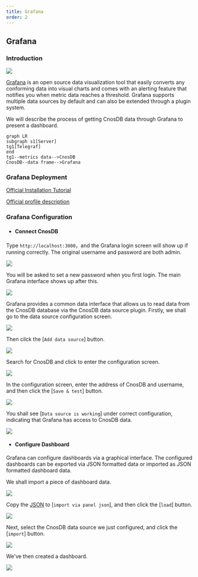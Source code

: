 ```yaml
---
title: Grafana
order: 2
---
```


## Grafana

### Introduction

![](/_static/img/grafana_overview.webp)

[Grafana](https://github.com/grafana/grafana) is an open source data visualization tool that easily converts any conforming data into visual charts and comes with an alerting feature that notifies you when metric data reaches a threshold. Grafana supports multiple data sources by default and can also be extended through a plugin system.

We will describe the process of getting CnosDB data through Grafana to present a dashboard.

```mermaid
graph LR
subgraph s1[Server]
tg1[Telegraf]
end
tg1--metrics data-->CnosDB
CnosDB--data frame-->Grafana
```

### Grafana Deployment

[Official Installation Tutorial](https://grafana.com/docs/grafana/latest/setup-grafana/installation/)

[Official profile description](https://grafana.com/docs/grafana/latest/setup-grafana/configure-grafana/)

### Grafana Configuration

- #### **Connect CnosDB**

Type `http://localhost:3000`，and the Grafana login screen will show up if running correctly. The original username and password are both admin.

![](/_static/img/grafana_login_page.png)

You will be asked to set a new password when you first login. The main Grafana interface shows up after this.

![](/_static/img/grafana_main_page_1.png)

Grafana provides a common data interface that allows us to read data from the CnosDB database via the CnosDB data source plugin. Firstly, we shall go to the data source configuration screen.

![](/_static/img/grafana_main_page_2.png)

Then cilck the [`Add data source`] button.

![](/_static/img/grafana_setting_add_data_source_button.png)

Search for CnosDB and click to enter the configuration screen.

![](/_static/img/grafana_setting_add_data_source_1.png)

In the configuration screen, enter the address of CnosDB and username, and then click the [`Save & test`] button.

![](/_static/img/grafana_setting_add_data_source_2.png)

You shall see [`Data source is working`] under correct configuration, indicating that Grafana has access to CnosDB data.

![](/_static/img/grafana_setting_add_data_source_3.png)

- #### **Configure Dashboard**

Grafana can configure dashboards via a graphical interface. The configured dashboards can be exported via JSON formatted data or imported as JSON formatted dashboard data.

We shall import a piece of dashboard data.

![](/_static/img/grafana_main_page_3.png)

Copy the [JSON](https://github.com/cnosdb/docs/blob/main/assets/grafana_dashboard.json) to [`import via panel json`], and then click the [`load`] button.

![](/_static/img/grafana_import_dashboard_1.png)

Next, select the CnosDB data source we just configured, and click the [`import`] button.

![](/_static/img/grafana_import_dashboard_2.png)

We've then created a dashboard.

![](/_static/img/grafana_dashboard_1.png)
